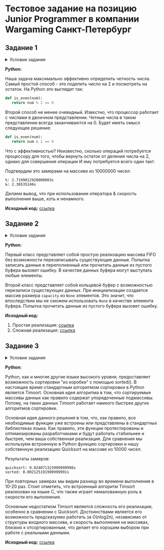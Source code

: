 # Тестовое задание на позицию Junior Programmer в компании Wargaming Санкт-Петербург

## Задание 1

<details>
  <summary>Условие задания</summary>

  На языке Python реализовать алгоритм (функцию) определения четности целого числа, который будет аналогичен нижеприведенному по функциональности, но отличен по своей сути. Объяснить плюсы и минусы обеих реализаций.

  Python example:
  ```python
  def isEven(value):
     return value % 2 == 0
  ```
</details>

**Python:**

Наша задача максимально эффективно определить четность числа. Самый простой способ - это поделить число на 2 и посмотреть на остаток. На Python это выглядит так:
```python
def is_even(num):
   return num % 2 == 0
```
Второй способ не менее очевидный. Известно, что процессор работает с числами в двоичном представлении. Четные числа в таком представлении всегда заканчиваются на 0. Будет иметь смысл следующее решение:
```python
def is_even(num):
   return num & 1 == 0
```
Что с эффективностью? Неизвестно, сколько операций потребуется процессору для того, чтобы вернуть остаток от деления числа на 2, однако для совершения операции И ему потребуется всего один такт.

Подтвердим это замерами на массиве из 10000000 чисел:

```
%: 2.7199012920000003s
&: 2.36535246s
```

Делаем вывод, что при использовании оператора & скорость выполнения выше, хоть и ненамного.

**Исходный код:** [ссылка](https://github.com/M3L73D/wargaming-task/blob/main/01.py)

## Задание 2

<details>
  <summary>Условие задания</summary>

  На языке Python (2.7) реализовать минимум по 2 класса реализовывающих циклический буфер FIFO. Объяснить плюсы и минусы каждой реализации.
</details>

**Python:**

Первый класс представляет собой простую реализацию массива FIFO без возможности перезаписывать существующие данные. Попытка записать данные в переполненный или прочитать данные из пустого буфера вызовет ошибку. В качестве данных буфера могут выступать любые элементы.

Второй класс представляет собой кольцевой буфер с возможностью перезаписи существующих данных. При инициализации создается массив размера `capacity` из `None` элементов. Это значит, что впоследствии мы не сможем использовать `None` в качестве элемента буфера. Попытка прочитать данные из пустого буфера вызовет ошибку.

**Исходный код:**
1. Простая реализация: [ссылка](https://github.com/M3L73D/wargaming-task/blob/main/02_01.py)
2. Сложная реализация: [ссылка](https://github.com/M3L73D/wargaming-task/blob/main/02_02.py)

## Задание 3

<details>
  <summary>Условие задания</summary>

  На языке Python реализовать функцию, которая быстрее всего (по процессорным тикам) отсортирует данный ей массив чисел. Массив может быть любого размера со случайным порядком чисел (в том числе отсортированным). Объяснить, почему вы считаете, что функция соответствует заданным критериям.
</details>

**Python:**

Python, как и многие другие языки высокого уровня, предоставляет возможность сортировки "из коробки" с помощью sorted(). В настоящее время стандартным алгоритмом сортировки в Python является Timsort. Основная идея алгоритма в том, что сортируемые массивы данных как правило содержат упорядоченные подмассивы. Потому, на таких данных Timsort работает намного быстрее других алгоритмов сортировки.

Основная идея данного решения в том, что, как правило, все необходимые функции уже встроены или представлены в стандартных библиотеках языка. Как правило, эти функции протестированы и оптимизированы разработчиками и будут работать стабильнее и быстрее, чем ваша собственная реализация. Для сравнения мы используем встроенную в Python функцию сортировки и нашу собственную реализацию Quicksort на массиве из 10000 чисел.

Результаты замеров:
```
quicksort: 0.024071323999999998s
sorted: 0.002125191999999991s
```

При повторных замерах мы видим разницу во времени выполнения в 10-20 раз. Стоит отметить, что встроенный алгоритм Timsort реализован на языке C, что также играет немаловажную роль в скорости его выполнения.

Основным недостатком Timsort является сложность его реализации, особенно в сравнении с Quicksort. Достоинствами является его возможность предсказуемо работать за O(nlog2n), независимо от структуры входного массива, и скорость выполнения на массивах, близких к отсортированным, что делает его хорошим выбором при работе с реальными данными.


**Исходный код:** [ссылка](https://github.com/M3L73D/wargaming-task/blob/main/03.py)
